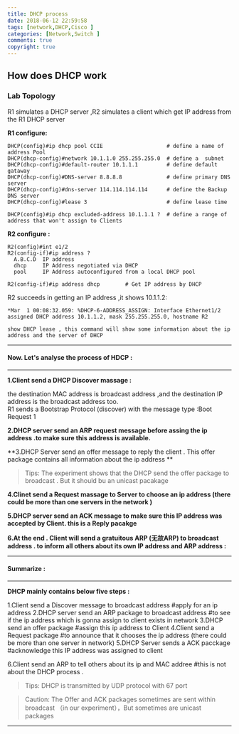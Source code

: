 ```yaml
---
title: DHCP process
date: 2018-06-12 22:59:58
tags: [network,DHCP,Cisco ]
categories: [Network,Switch ]
comments: true
copyright: true
---
```




## How does DHCP work

### Lab Topology






<!--more-->

R1 simulates a DHCP server ,R2 simulates a client which get IP address from the R1 DHCP server

**R1 configure:**

```
DHCP(config)#ip dhcp pool CCIE                    # define a name of address Pool
DHCP(dhcp-config)#network 10.1.1.0 255.255.255.0  # define a  subnet 
DHCP(dhcp-config)#default-router 10.1.1.1         # define default gataway
DHCP(dhcp-config)#DNS-server 8.8.8.8              # define primary DNS server
DHCP(dhcp-config)#dns-server 114.114.114.114      # define the Backup DNS server
DHCP(dhcp-config)#lease 3                         # define lease time  

DHCP(config)#ip dhcp excluded-address 10.1.1.1 ?  # define a range of address that won't assign to Clients

```



**R2 configure :**

```
R2(config)#int e1/2
R2(config-if)#ip address ?
  A.B.C.D  IP address
  dhcp     IP Address negotiated via DHCP
  pool     IP Address autoconfigured from a local DHCP pool

R2(config-if)#ip address dhcp        # Get IP address by DHCP

```

R2 succeeds in getting an IP address ,it shows 10.1.1.2:


```
*Mar  1 00:08:32.059: %DHCP-6-ADDRESS_ASSIGN: Interface Ethernet1/2 assigned DHCP address 10.1.1.2, mask 255.255.255.0, hostname R2

show DHCP lease , this command will show some information about the ip address and the server of DHCP
```

--------------------------------------------------------------------------------



#### Now. Let's analyse the process of HDCP :


---



**1.Client send a DHCP Discover massage :**


the destination MAC address is broadcast address ,and the destination IP address is the broadcast address too.  
R1 sends a Bootstrap Protocol (discover) with the message type :Boot Request 1



**2.DHCP server send an ARP request message  before assing the ip address .to make sure this address is available.**

**3.DHCP Server send an offer message to reply the client . This offer package contains all information about the ip address **



> Tips: The experiment shows that the DHCP send the offer package to broadcast . But it should bu an unicast pacakage






**4.Clinet send a Request massage to Server to choose an ip address (there could be more than one servers in the network )**






**5.DHCP server send an ACK message to make sure this IP address was accepted by Client. this is a Reply pacakge**






**6.At the end . Client will send a gratuitous ARP (无故ARP) to broadcast address . to inform all others about its own IP address and ARP address :**






--------------------------------------------------------------------------------
#### Summarize :


---

**DHCP mainly contains below five steps :**



1.Client send a Discover message to broadcast address          #apply for an ip address
2.DHCP server send an ARP package to broadcast address     #to see if the ip address which is gonna assign to client exists in network
3.DHCP send an offer package                                                      #assign this ip address to Client
4.Client send a Request package                                                   #to announce that it chooses the ip address (there could be more than one server in network)
5.DHCP Server sends a ACK pacckage                                          #acknowledge this IP address was assigned to client

6.Client send an ARP to tell others about its ip and MAC addree     #this is not about the DHCP process .  



> Tips: DHCP is transmitted by UDP protocol with 67 port

> Caution: The Offer and ACK packages sometimes are sent within broadcast （in our experiment），But sometimes are  unicast  packages

--------------------------------------------------------------------------------


